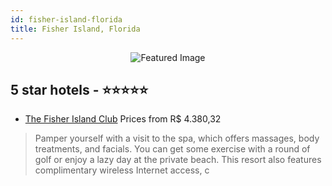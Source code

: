 ```yaml
---
id: fisher-island-florida
title: Fisher Island, Florida
---
```


<center><img src="https://i.travelapi.com/hotels/1000000/10000/3100/3015/5a27cb35_z.jpg" alt="Featured Image" /></center>


##  5 star hotels - ⭐️⭐️⭐️⭐️⭐️

-    [The Fisher Island Club](https://us.hurb.com/hotels/fisher-island/the-fisher-island-club-JNP-JP908388?cmp=18055) Prices from R$ 4.380,32
   > Pamper yourself with a visit to the spa, which offers massages, body treatments, and facials. You can get some exercise with a round of golf or enjoy a lazy day at the private beach. This resort also features complimentary wireless Internet access, c
